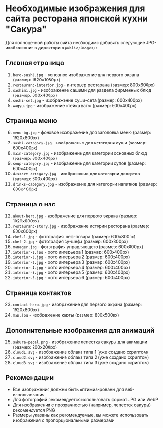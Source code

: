 # Необходимые изображения для сайта ресторана японской кухни "Сакура"

Для полноценной работы сайта необходимо добавить следующие JPG-изображения в директорию `public/images/`:

## Главная страница
1. `hero-sushi.jpg` - основное изображение для первого экрана (размер: 1920x1080px)
2. `restaurant-interior.jpg` - интерьер ресторана (размер: 800x600px)
3. `sashimi.jpg` - изображение сашими для раздела фирменных блюд (размер: 600x400px)
4. `sushi-set.jpg` - изображение суши-сета (размер: 600x400px)
5. `wagyu.jpg` - изображение стейка вагю (размер: 600x400px)

## Страница меню
6. `menu-bg.jpg` - фоновое изображение для заголовка меню (размер: 1920x800px)
7. `sushi-category.jpg` - изображение для категории суши (размер: 600x400px)
8. `main-category.jpg` - изображение для категории основных блюд (размер: 600x400px)
9. `soup-category.jpg` - изображение для категории супов (размер: 600x400px)
10. `dessert-category.jpg` - изображение для категории десертов (размер: 600x400px)
11. `drinks-category.jpg` - изображение для категории напитков (размер: 600x400px)

## Страница о нас
12. `about-hero.jpg` - изображение для первого экрана (размер: 1920x800px)
13. `restaurant-story.jpg` - изображение истории ресторана (размер: 800x600px)
14. `chef-1.jpg` - фотография шеф-повара (размер: 600x800px)
15. `chef-2.jpg` - фотография су-шефа (размер: 600x800px)
16. `manager.jpg` - фотография управляющего (размер: 600x800px)
17. `interior-1.jpg` - фото интерьера 1 (размер: 600x400px)
18. `interior-2.jpg` - фото интерьера 2 (размер: 600x400px)
19. `interior-3.jpg` - фото интерьера 3 (размер: 600x400px)
20. `interior-4.jpg` - фото интерьера 4 (размер: 600x400px)
21. `interior-5.jpg` - фото интерьера 5 (размер: 600x400px)
22. `interior-6.jpg` - фото интерьера 6 (размер: 600x400px)

## Страница контактов
23. `contact-hero.jpg` - изображение для первого экрана (размер: 1920x800px)
24. `map.jpg` - изображение карты (размер: 800x500px)

## Дополнительные изображения для анимаций
25. `sakura-petal.png` - изображение лепестка сакуры для анимации (размер: 200x200px)
26. `cloud1.svg` - изображение облака типа 1 (уже создано скриптом)
27. `cloud2.svg` - изображение облака типа 2 (уже создано скриптом)
28. `cloud3.svg` - изображение облака типа 3 (уже создано скриптом)

## Рекомендации
- Все изображения должны быть оптимизированы для веб-использования
- Для фотографий рекомендуется использовать формат JPG или WebP
- Для изображений с прозрачностью (например, лепесток сакуры) рекомендуется PNG
- Размеры указаны как рекомендуемые, вы можете использовать изображения с пропорциональными размерами 
